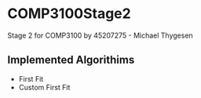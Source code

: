 # COMP3100Stage2
Stage 2 for COMP3100 by 45207275 - Michael Thygesen

## Implemented Algorithims
- First Fit
- Custom First Fit
